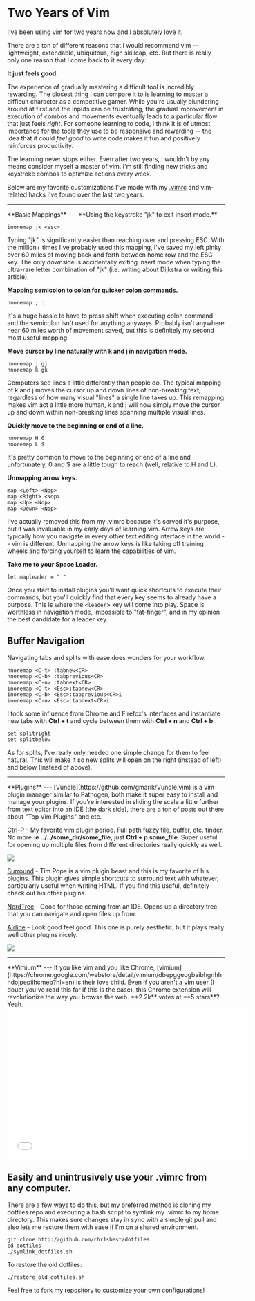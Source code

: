 Two Years of Vim
===
I've been using vim for two years now and I absolutely love it. 

There are a ton of different reasons that I would recommend vim -- lightweight, extendable, ubiquitous, high skillcap, etc. But there is really only one reason that I come back to it every day:

**It just feels good.** 

The experience of gradually mastering a difficult tool is incredibly rewarding. The closest thing I can compare it to is learning to master a difficult character as a competitive gamer. While you're usually blundering around at first and the inputs can be frustrating, the gradual improvement in execution of combos and movements eventually leads to a particular flow that just feels *right*. For someone learning to code, I think it is of utmost importance for the tools they use to be responsive and rewarding -- the idea that it could *feel good* to write code makes it fun and positively reinforces productivity.

The learning never stops either. Even after two years, I wouldn't by any means consider myself a master of vim. I'm still finding new tricks and keystroke combos to optimize actions every week. 

Below are my favorite customizations I've made with my [.vimrc](https://github.com/chr1sbest/dotfiles/blob/master/.vimrc) and vim-related hacks I've found over the last two years.

<hr>
**Basic Mappings**
---
**Using the keystroke "jk" to exit insert mode.** 

```
inoremap jk <esc>
```

Typing "jk" is significantly easier than reaching over and pressing ESC. With the million+ times I've probably used this mapping, I've saved my left pinky over 60 miles of moving back and forth between home row and the ESC key. The only downside is accidentally exiting insert mode when typing the ultra-rare letter combination of "jk" (i.e. writing about Dijkstra or writing this article).

**Mapping semicolon to colon for quicker colon commands.**
```
nnoremap ; :
```
It's a huge hassle to have to press shift when executing colon command and the semicolon isn't used for anything anyways. Probably isn't anywhere near 60 miles worth of movement saved, but this is definitely my second most useful mapping.

**Move cursor by line naturally with k and j in navigation mode.**
```
nnoremap j gj
nnoremap k gk
```
Computers see lines a little differently than people do. The typical mapping of k and j moves the cursor up and down lines of non-breaking text, regardless of how many visual "lines" a single line takes up. This remapping makes vim act a little more human, k and j will now simply move the cursor up and down within non-breaking lines spanning multiple visual lines.

**Quickly move to the beginning or end of a line.**
```
nnoremap H 0
nnoremap L $
```
It's pretty common to move to the beginning or end of a line and unfortunately, 0 and $ are a little tough to reach (well, relative to H and L).

**Unmapping arrow keys.**
```
map <Left> <Nop>
map <Right> <Nop>
map <Up> <Nop>
map <Down> <Nop>
```
I've actually removed this from my .vimrc because it's served it's purpose, but it was invaluable in my early days of learning vim. Arrow keys are typically how you navigate in every other text editing interface in the world -- vim is different. Unmapping the arrow keys is like taking off training wheels and forcing yourself to learn the capabilities of vim. 

**Take me to your Space Leader.**
```
let mapleader = " "
```
Once you start to install plugins you'll want quick shortcuts to execute their commands, but you'll quickly find that every key seems to already have a purpose. This is where the `<leader`> key will come into play. Space is worthless in navigation mode, impossible to "fat-finger", and in my opinion the best candidate for a leader key.

**Buffer Navigation**
---
Navigating tabs and splits with ease does wonders for your workflow. 
```
nnoremap <C-t> :tabnew<CR>
nnoremap <C-b> :tabprevious<CR>
nnoremap <C-n> :tabnext<CR>
inoremap <C-t> <Esc>:tabnew<CR>
inoremap <C-b> <Esc>:tabprevious<CR>i
inoremap <C-n> <Esc>:tabnext<CR>i
```
I took some influence from Chrome and Firefox's interfaces and instantiate new tabs with **Ctrl + t** and cycle between them with **Ctrl + n** and **Ctrl + b**. 

```
set splitright
set splitbelow
```
As for splits, I've really only needed one simple change for them to feel natural. This will make it so new splits will open on the right (instead of left) and below (instead of above).

<hr>
**Plugins**
---
[Vundle](https://github.com/gmarik/Vundle.vim) is a vim plugin manager similar to Pathogen, both make it super easy to install and manage your plugins. If you're interested in sliding the scale a little further from text editor into an IDE (the dark side), there are a ton of posts out there about "Top Vim Plugins" and etc. 

[Ctrl-P](https://github.com/kien/ctrlp.vim) - My favorite vim plugin period. Full path fuzzy file, buffer, etc. finder. No more **:e ../../some_dir/some_file**, just **Ctrl + p some_file**. Super useful for opening up multiple files from different directories really quickly as well.

<img src="https://camo.githubusercontent.com/0a0b4c0d24a44d381cbad420ecb285abc2aaa4cb/687474703a2f2f692e696d6775722e636f6d2f7949796e722e706e67">

[Surround](https://github.com/tpope/vim-surround) - Tim Pope is a vim plugin beast and this is my favorite of his plugins. This plugin gives simple shortcuts to surround text with whatever, particularly useful when writing HTML. If you find this useful, definitely check out his other plugins.

[NerdTree](https://github.com/scrooloose/nerdtree) - Good for those coming from an IDE. Opens up a directory tree that you can navigate and open files up from.

[Airline](https://github.com/bling/vim-airline) - Look good feel good. This one is purely aesthetic, but it plays really well other plugins nicely.

<img src="https://raw.githubusercontent.com/wiki/bling/vim-airline/screenshots/demo.gif">

<hr>
**Vimium**
---
If you like vim and you like Chrome, [vimium](https://chrome.google.com/webstore/detail/vimium/dbepggeogbaibhgnhhndojpepiihcmeb?hl=en) is their love child. Even if you aren't a vim user (I doubt you've read this far if this is the case), this Chrome extension will revolutionize the way you browse the web. **2.2k** votes at **5 stars**? Yeah.

<div class="videoWrapper">
<iframe width="560" height="350" src="//www.youtube.com/embed/t67Sn0RGK54" frameborder="0" allowfullscreen></iframe>
</div>

**Easily and unintrusively use your .vimrc from any computer.**
---
There are a few ways to do this, but my preferred method is cloning my dotfiles repo and executing a bash script to symlink my .vimrc to my home directory. This makes sure changes stay in sync with a simple git pull and also lets me restore them with ease if I'm on a shared environment.

```
git clone http://github.com/chr1sbest/dotfiles
cd dotfiles
./symlink_dotfiles.sh
```

To restore the old dotfiles:
```
./restore_old_dotfiles.sh
```

Feel free to fork my [repository](http://github.com/chr1sbest/dotfiles) to customize your own configurations!
